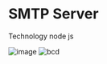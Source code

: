 # SMTP Server
Technology
  node js



![image](https://github.com/SAURABHKUMARGGA/static/media/background.8be2d332.jpg)
![bcd](https://github.com/user-attachments/assets/3c6a6421-700a-47cc-940f-10a52136f215)
